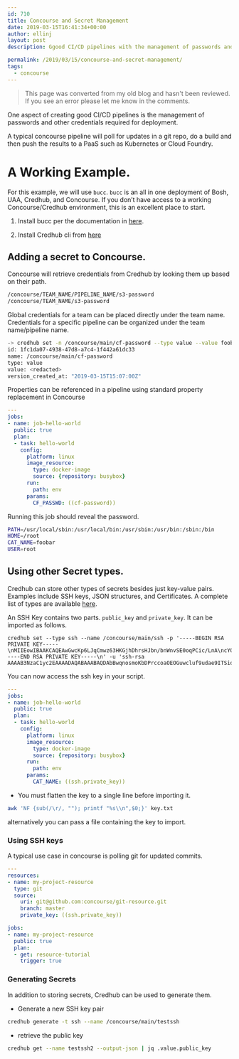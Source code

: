 ```yaml
---
id: 710
title: Concourse and Secret Management
date: 2019-03-15T16:41:34+00:00
author: ellinj
layout: post
description: Ggood CI/CD pipelines with the management of passwords and other credentials required for deployment.

permalink: /2019/03/15/concourse-and-secret-management/
tags:
  - concourse
---
```


>This page was converted from my old blog and hasn't been reviewed. If you see an error please let me know in the comments.

One aspect of creating good CI/CD pipelines is the management of passwords and other credentials required for deployment.

<p data-source-line="5">
  A typical concourse pipeline will poll for updates in a git repo, do a build and then push the results to a PaaS such as Kubernetes or Cloud Foundry.
</p>

<h1 id="a-working-example" data-source-line="7">
  <a class="anchor" href="#a-working-example"><span class="octicon octicon-link"></span></a>A Working Example.
</h1>

<p data-source-line="9">
  For this example, we will use <code>bucc</code>. <code>bucc</code> is an all in one deployment of Bosh, UAA, Credhub, and Concourse. If you don&#8217;t have access to a working Concourse/Credhub environment, this is an excellent place to start.
</p>

<ol data-source-line="11">
  <li>
    <p>
      Install bucc per the documentation in <a href="https://github.com/starkandwayne/bucc">here</a>.
    </p>
  </li>
  
  <li>
    <p>
      Install Credhub cli from <a href="https://github.com/cloudfoundry-incubator/credhub-cli/releases">here</a>
    </p>
  </li>
</ol>

<h2 id="adding-a-secret-to-concourse" data-source-line="16">
  <a class="anchor" href="#adding-a-secret-to-concourse"><span class="octicon octicon-link"></span></a>Adding a secret to Concourse.
</h2>

<p data-source-line="18">
  Concourse will retrieve credentials from Credhub by looking them up based on their path.
</p>

```bash
/concourse/TEAM_NAME/PIPELINE_NAME/s3-password
/concourse/TEAM_NAME/s3-password
```    

<p data-source-line="25">
  Global credentials for a team can be placed directly under the team name. Credentials for a specific pipeline can be organized under the team name/pipeline name.
</p>

```bash
-> credhub set -n /concourse/main/cf-password --type value --value foobar
id: 1fc1da07-4938-47d8-a7c4-1f442a61dc33
name: /concourse/main/cf-password
type: value
value: <redacted>
version_created_at: "2019-03-15T15:07:00Z"
```    

<p data-source-line="36">
  Properties can be referenced in a pipeline using standard property replacement in Concourse
</p>

```yaml
---
jobs:
- name: job-hello-world
  public: true
  plan:
  - task: hello-world
    config:
      platform: linux
      image_resource:
        type: docker-image
        source: {repository: busybox}
      run:
        path: env
      params:
        CF_PASSWD: ((cf-password))
```

<p data-source-line="56">
  Running this job should reveal the password.
</p>

```bash
PATH=/usr/local/sbin:/usr/local/bin:/usr/sbin:/usr/bin:/sbin:/bin
HOME=/root
CAT_NAME=foobar
USER=root
```    

<h2 id="using-other-secret-types" data-source-line="65">
  <a class="anchor" href="#using-other-secret-types"><span class="octicon octicon-link"></span></a>Using other Secret types.
</h2>

<p data-source-line="67">
  Credhub can store other types of secrets besides just key-value pairs. Examples include SSH keys, JSON structures, and Certificates. A complete list of types are available <a href="https://github.com/cloudfoundry-incubator/credhub/blob/master/docs/credential-types.md">here</a>.
</p>

<p data-source-line="69">
  An SSH Key contains two parts. <code>public_key</code> and <code>private_key</code>. It can be imported as follows.
</p>

    credhub set --type ssh --name /concourse/main/ssh -p '-----BEGIN RSA PRIVATE KEY-----\nMIIEowIBAAKCAQEAwGwcKp6LJqCmwz63HKGjhDhrsHJbn/bnWnvSE0oqPCic/LnA\ncY0qlvs4DbV+a7fYRDpvYfVAGQj277CkCnoEWKc6meiH+1PHcLJdOhKWSHNSkZrA\ntQ1Wb6MsVpXejpo4YzIiyLzaW4sXmz0bhxdkPWLRQAKr34fKJ27rOIJXDFTR1Bt8\nzz0As0R72R11o2GcnVjarR/3TAK+/ADkzAPrMMz9o+1J1wZD2YNBANs1dPh/IxZZ\nwWfqwc7JXCYKVFB+Xt7UpAam5UYt8gQ0lJnnNU5+TUhaUU5LenwNANmG4tLUHzqy\nYkUtSPhJ/BbNjYlKUnsN72ystrqPkmDPDP6g+wIDAQABAoIBAHwONyqTBItmz5zY\n9h0TaOR5q5QaZk//UrDXW1zsV8ZpOK0G5LdQl8C3PjA4bsTrxhZWxjCVeTmquelW\nLKxEdkDhr7pCXEkAfnh9xfUGvrT/BKCy8MLJUoyu2osIHHA7pVbun9ZjSzPxvMps\n3y59OjcJWna2QjDezsoVjLjl71EWz3Bk42gwZ3b4bBGlAgSgssL78E5xU9sYLGQP\ntKDsfU4OOB2VSdDsqpOiYyc5246GG8bbSmxbkmtWqL42iUvlnQptNanHAjphPWC+\nIFakDW8pugjFoGOpDW6jnzZEqEywFtmvpXd6jLeBKjBc6vtPODWbNN0fARdwo/An\noRPl6sECgYEA64eLHT3RMlMRxfjEKk3mQe8+qAVU5L92rzWgR9qgvANNlb4RFONU\nuwOzG9Tkv/vtWcR70LQY5KN2hJixCs1DyJgfPWIzrR6iPhc6aN4r48SjygDhFlPw\no6+qBpliHSNKSUao0u3+Bdk2LcYfqfXU+qjGKCXpl+t09W+/M2W3r0kCgYEA0SVy\nIOmjvm69dvj9ZSi6AbzSOP2gKWBXYG3qxpNlLq121mnEBf6JNagyKTvITCxT9bd0\n8DNYrVN8nxWF3nrROvmCGtBTNLVW5MRZYoBh0o/Qh1nCXCUODy7Vhyf4WtXNsGyu\nq3lqcJdZA791gdGpk+e6miuYFH0HcRNRKa0yWiMCgYBgvS1wd0GDcAcuzzyTO6fF\nkSSlEnuJ8PIoiNgqayv1zU2CoayWbcERhzV7yvehuzID2uYYFMDcuB8n2ydsjl62\n93RtW/Zpttlgs120UPyp8sxrXe0VpKiEMtSdHUblPOd4LWOOL15UvKC6MFQ1FNnD\nkqrBNsE5OuaxIJLh43eMsQKBgCCkvJSAgws1E6NfJ4XDfozI4PL+OyJaJCkr3soR\ntWg8sOC0b2EUImxajUG8T/37qTsf4EOhcATVlAzsehGIj+GpkfIHdAU1DJP2RZFH\nQn1v7vdBPkHNks0x3SgUSAI9frY7sGOZNtDN/pnEJ14U0GgCcjCf/0OrZB71CeT8\nYHCLAoGBAKY+kEMkX3drGj4BtCtJgt6nv3KZ/j7GJTl8M+brhBjH0fCtuZJgg7sP\nhukUE4Yb/qd1zLnFmUfepikow2qKhVzzdOhsdIR44BagqJzAS2jEkV/0m5PEABr3\nhfIpaY7w/RZ4Uid/5qGrJSWQnh00c+VqvVSCbfqnIeM4lwp9+slY\n-----END RSA PRIVATE KEY-----\n' -u 'ssh-rsa AAAAB3NzaC1yc2EAAAADAQABAAABAQDAbBwqnosmoKbDPrccoaOEOGuwcluf9udae9ITSio8KJz8ucBxjSqW+zgNtX5rt9hEOm9h9UAZCPbvsKQKegRYpzqZ6If7U8dwsl06EpZIc1KRmsC1DVZvoyxWld6OmjhjMiLIvNpbixebPRuHF2Q9YtFAAqvfh8onbus4glcMVNHUG3zPPQCzRHvZHXWjYZydWNqtH/dMAr78AOTMA+swzP2j7UnXBkPZg0EA2zV0+H8jFlnBZ+rBzslcJgpUUH5e3tSkBqblRi3yBDSUmec1Tn5NSFpRTkt6fA0A2Ybi0tQfOrJiRS1I+En8Fs2NiUpSew3vbKy2uo+SYM8M/qD7'
    
    

<p data-source-line="76">
  You can now access the ssh key in your script.
</p>

```yaml
---
jobs:
- name: job-hello-world
  public: true
  plan:
  - task: hello-world
    config:
      platform: linux
      image_resource:
        type: docker-image
        source: {repository: busybox}
      run:
        path: env
      params:
        CAT_NAME: ((ssh.private_key))
```    

<ul data-source-line="96">
  <li>
    You must flatten the key to a single line before importing it.
  </li>
</ul>

```bash
awk 'NF {sub(/\r/, ""); printf "%s\\n",$0;}' key.txt
```    

<p data-source-line="102">
  alternatively you can pass a file containing the key to import.
</p>

<h3 id="using-ssh-keys" data-source-line="104">
  <a class="anchor" href="#using-ssh-keys"><span class="octicon octicon-link"></span></a>Using SSH keys
</h3>

<p data-source-line="106">
  A typical use case in concourse is polling git for updated commits.
</p>

```yaml
---
resources:
- name: my-project-resource
  type: git
  source:
    uri: git@github.com:concourse/git-resource.git
    branch: master
    private_key: ((ssh.private_key))

jobs:
- name: my-project-resource
  public: true
  plan:
  - get: resource-tutorial
    trigger: true
```    

<h3 id="generating-secrets" data-source-line="126">
  <a class="anchor" href="#generating-secrets"><span class="octicon octicon-link"></span></a>Generating Secrets
</h3>

<p data-source-line="128">
  In addition to storing secrets, Credhub can be used to generate them.
</p>

<ul data-source-line="130">
  <li>
    Generate a new SSH key pair
  </li>
</ul>

```bash
credhub generate -t ssh --name /concourse/main/testssh  
```    

<ul data-source-line="136">
  <li>
    retrieve the public key
  </li>
</ul>

```bash
credhub get --name testssh2 --output-json | jq .value.public_key

```

</body></html>